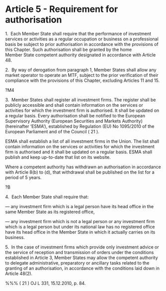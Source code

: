 # Article 5 - Requirement for authorisation


1.  Each Member State shall require that the performance of investment services or activities as a regular occupation or business on a professional basis be subject to prior authorisation in accordance with the provisions of this Chapter. Such authorisation shall be granted by the home Member State competent authority designated in accordance with Article 48.

2.  By way of derogation from paragraph 1, Member States shall allow any market operator to operate an MTF, subject to the prior verification of their compliance with the provisions of this Chapter, excluding Articles 11 and 15.

?M4

3.  Member States shall register all investment firms. The register shall be publicly accessible and shall contain information on the services or activities for which the investment firm is authorised. It shall be updated on a regular basis. Every authorisation shall be notified to the European Supervisory Authority (European Securities and Markets Authority) (hereinafter ‘ESMA’), established by Regulation (EU) No 1095/2010 of the European Parliament and of the Council ( 21 ).

ESMA shall establish a list of all investment firms in the Union. The list shall contain information on the services or activities for which the investment firm is authorised and it shall be updated on a regular basis. ESMA shall publish and keep up-to-date that list on its website.

Where a competent authority has withdrawn an authorisation in accordance with Article 8(b) to (d), that withdrawal shall be published on the list for a period of 5 years.

?B

4.  Each Member State shall require that:

— any investment firm which is a legal person have its head office in the same Member State as its registered office,

— any investment firm which is not a legal person or any investment firm which is a legal person but under its national law has no registered office have its head office in the Member State in which it actually carries on its business.

5.  In the case of investment firms which provide only investment advice or the service of reception and transmission of orders under the conditions established in Article 3, Member States may allow the competent authority to delegate administrative, preparatory or ancillary tasks related to the granting of an authorisation, in accordance with the conditions laid down in Article 48(2).

%%% ( 21 ) OJ L 331, 15.12.2010, p. 84.
